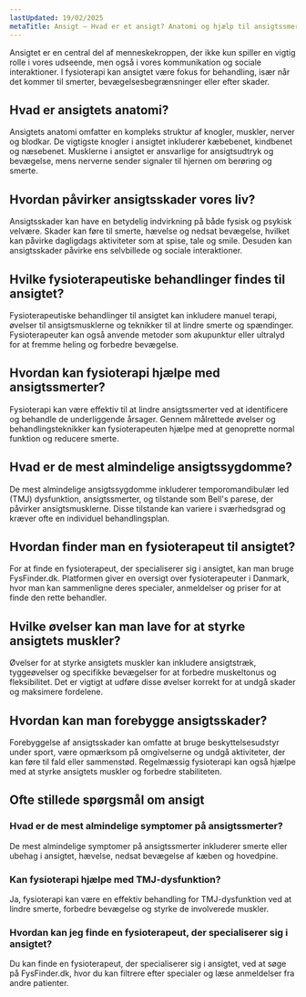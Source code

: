 ```yaml
---
lastUpdated: 19/02/2025
metaTitle: Ansigt – Hvad er et ansigt? Anatomi og hjælp til ansigtssmerter
---
```


Ansigtet er en central del af menneskekroppen, der ikke kun spiller en vigtig rolle i vores udseende, men også i vores kommunikation og sociale interaktioner. I fysioterapi kan ansigtet være fokus for behandling, især når det kommer til smerter, bevægelsesbegrænsninger eller efter skader.

## Hvad er ansigtets anatomi?

Ansigtets anatomi omfatter en kompleks struktur af knogler, muskler, nerver og blodkar. De vigtigste knogler i ansigtet inkluderer kæbebenet, kindbenet og næsebenet. Musklerne i ansigtet er ansvarlige for ansigtsudtryk og bevægelse, mens nerverne sender signaler til hjernen om berøring og smerte.

## Hvordan påvirker ansigtsskader vores liv?

Ansigtsskader kan have en betydelig indvirkning på både fysisk og psykisk velvære. Skader kan føre til smerte, hævelse og nedsat bevægelse, hvilket kan påvirke dagligdags aktiviteter som at spise, tale og smile. Desuden kan ansigtsskader påvirke ens selvbillede og sociale interaktioner.

## Hvilke fysioterapeutiske behandlinger findes til ansigtet?

Fysioterapeutiske behandlinger til ansigtet kan inkludere manuel terapi, øvelser til ansigtsmusklerne og teknikker til at lindre smerte og spændinger. Fysioterapeuter kan også anvende metoder som akupunktur eller ultralyd for at fremme heling og forbedre bevægelse.

## Hvordan kan fysioterapi hjælpe med ansigtssmerter?

Fysioterapi kan være effektiv til at lindre ansigtssmerter ved at identificere og behandle de underliggende årsager. Gennem målrettede øvelser og behandlingsteknikker kan fysioterapeuten hjælpe med at genoprette normal funktion og reducere smerte.

## Hvad er de mest almindelige ansigtssygdomme?

De mest almindelige ansigtssygdomme inkluderer temporomandibulær led (TMJ) dysfunktion, ansigtssmerter, og tilstande som Bell's parese, der påvirker ansigtsmusklerne. Disse tilstande kan variere i sværhedsgrad og kræver ofte en individuel behandlingsplan.

## Hvordan finder man en fysioterapeut til ansigtet?

For at finde en fysioterapeut, der specialiserer sig i ansigtet, kan man bruge FysFinder.dk. Platformen giver en oversigt over fysioterapeuter i Danmark, hvor man kan sammenligne deres specialer, anmeldelser og priser for at finde den rette behandler.

## Hvilke øvelser kan man lave for at styrke ansigtets muskler?

Øvelser for at styrke ansigtets muskler kan inkludere ansigtstræk, tyggeøvelser og specifikke bevægelser for at forbedre muskeltonus og fleksibilitet. Det er vigtigt at udføre disse øvelser korrekt for at undgå skader og maksimere fordelene.

## Hvordan kan man forebygge ansigtsskader?

Forebyggelse af ansigtsskader kan omfatte at bruge beskyttelsesudstyr under sport, være opmærksom på omgivelserne og undgå aktiviteter, der kan føre til fald eller sammenstød. Regelmæssig fysioterapi kan også hjælpe med at styrke ansigtets muskler og forbedre stabiliteten.

## Ofte stillede spørgsmål om ansigt

### Hvad er de mest almindelige symptomer på ansigtssmerter?

De mest almindelige symptomer på ansigtssmerter inkluderer smerte eller ubehag i ansigtet, hævelse, nedsat bevægelse af kæben og hovedpine.

### Kan fysioterapi hjælpe med TMJ-dysfunktion?

Ja, fysioterapi kan være en effektiv behandling for TMJ-dysfunktion ved at lindre smerte, forbedre bevægelse og styrke de involverede muskler.

### Hvordan kan jeg finde en fysioterapeut, der specialiserer sig i ansigtet?

Du kan finde en fysioterapeut, der specialiserer sig i ansigtet, ved at søge på FysFinder.dk, hvor du kan filtrere efter specialer og læse anmeldelser fra andre patienter.
